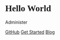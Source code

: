 

<h1><font face="verdana">Hello World</font></h1>

Administer

[GitHub](https://github.com/Sctwang/docsify)
[Get Started](#introduction)
[Blog](https://blog.mortre.top/)

